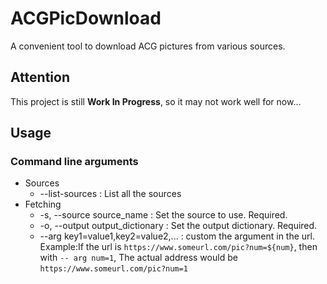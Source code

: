# ACGPicDownload
A convenient tool to download ACG pictures from various sources.
## Attention
This project is still **Work In Progress**, so it may not work well for now...

## Usage

### Command line arguments
- Sources
   - --list-sources : List all the sources
- Fetching
   - -s, --source source_name : Set the source to use. Required.
   - -o, --output output_dictionary : Set the output dictionary. Required.
   - --arg key1=value1,key2=value2,... : custom the argument in the url.
      Example:If the url is `https://www.someurl.com/pic?num=${num}`, then with `-- arg num=1`, The actual address would be `https://www.someurl.com/pic?num=1`
      

